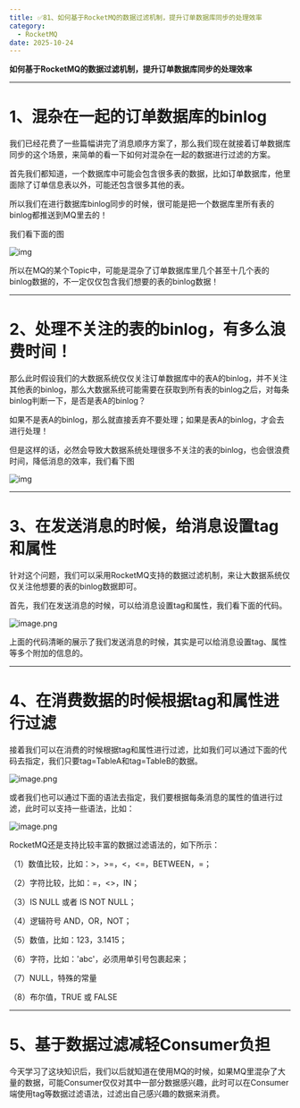 ```yaml
---
title: ✅81、如何基于RocketMQ的数据过滤机制，提升订单数据库同步的处理效率
category:
  - RocketMQ
date: 2025-10-24
---
```



**如何基于RocketMQ的数据过滤机制，提升订单数据库同步的处理效率**

---

# 1、混杂在一起的订单数据库的binlog

我们已经花费了一些篇幅讲完了消息顺序方案了，那么我们现在就接着订单数据库同步的这个场景，来简单的看一下如何对混杂在一起的数据进行过滤的方案。

首先我们都知道，一个数据库中可能会包含很多表的数据，比如订单数据库，他里面除了订单信息表以外，可能还包含很多其他的表。

所以我们在进行数据库binlog同步的时候，很可能是把一个数据库里所有表的binlog都推送到MQ里去的！

我们看下面的图

![img](https://studyimages.oss-cn-beijing.aliyuncs.com/img/RocketMQ/202309/202309221030225.png)       

所以在MQ的某个Topic中，可能是混杂了订单数据库里几个甚至十几个表的binlog数据的，不一定仅仅包含我们想要的表的binlog数据！

---

# 2、处理不关注的表的binlog，有多么浪费时间！

那么此时假设我们的大数据系统仅仅关注订单数据库中的表A的binlog，并不关注其他表的binlog，那么大数据系统可能需要在获取到所有表的binlog之后，对每条binlog判断一下，是否是表A的binlog？

如果不是表A的binlog，那么就直接丢弃不要处理；如果是表A的binlog，才会去进行处理！

但是这样的话，必然会导致大数据系统处理很多不关注的表的binlog，也会很浪费时间，降低消息的效率，我们看下图

![img](https://studyimages.oss-cn-beijing.aliyuncs.com/img/RocketMQ/202309/202309221030279.png)       

---

# 3、在发送消息的时候，给消息设置tag和属性

针对这个问题，我们可以采用RocketMQ支持的数据过滤机制，来让大数据系统仅仅关注他想要的表的binlog数据即可。

首先，我们在发送消息的时候，可以给消息设置tag和属性，我们看下面的代码。

![image.png](https://studyimages.oss-cn-beijing.aliyuncs.com/img/RocketMQ/202309/202309221030497.png)

上面的代码清晰的展示了我们发送消息的时候，其实是可以给消息设置tag、属性等多个附加的信息的。

---

# 4、在消费数据的时候根据tag和属性进行过滤

接着我们可以在消费的时候根据tag和属性进行过滤，比如我们可以通过下面的代码去指定，我们只要tag=TableA和tag=TableB的数据。

![image.png](https://studyimages.oss-cn-beijing.aliyuncs.com/img/RocketMQ/202309/202309221030982.png)

或者我们也可以通过下面的语法去指定，我们要根据每条消息的属性的值进行过滤，此时可以支持一些语法，比如：

![image.png](https://studyimages.oss-cn-beijing.aliyuncs.com/img/RocketMQ/202309/202309221030129.png)

RocketMQ还是支持比较丰富的数据过滤语法的，如下所示：

（1）数值比较，比如：>，>=，<，<=，BETWEEN，=；

（2）字符比较，比如：=，<>，IN；

（3）IS NULL 或者 IS NOT NULL；

（4）逻辑符号 AND，OR，NOT；

（5）数值，比如：123，3.1415；

（6）字符，比如：'abc'，必须用单引号包裹起来；

（7）NULL，特殊的常量

（8）布尔值，TRUE 或 FALSE

---

# 5、基于数据过滤减轻Consumer负担

今天学习了这块知识后，我们以后就知道在使用MQ的时候，如果MQ里混杂了大量的数据，可能Consumer仅仅对其中一部分数据感兴趣，此时可以在Consumer端使用tag等数据过滤语法，过滤出自己感兴趣的数据来消费。